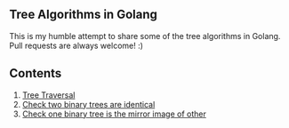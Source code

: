 ## Tree Algorithms in Golang
This is my humble attempt to share some of the tree algorithms in Golang. 
Pull requests are always welcome! :)

## Contents
1.  [Tree Traversal](traversal/main.go)
2. [Check two binary trees are identical](identical/main.go)
3. [Check one binary tree is the mirror image of other](mirror/main.go)
